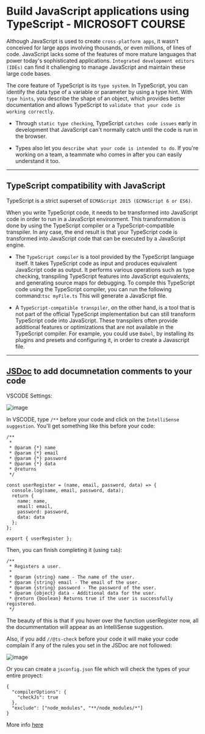 # Build JavaScript applications using TypeScript - MICROSOFT COURSE

Although JavaScript is used to create `cross-platform apps`, it wasn't conceived for large apps involving thousands, or even millions, of lines of code. JavaScript lacks some of the features of more mature languages that power today's sophisticated applications. `Integrated development editors (IDEs)` can find it challenging to manage JavaScript and maintain these large code bases.

The core feature of TypeScript is its `type system`. In TypeScript, you can identify the data type of a variable or parameter by using a type hint. With `type hints`, you describe the shape of an object, which provides better documentation and allows TypeScript to `validate that your code is working correctly`.

- Through `static type checking`, TypeScript `catches code issues` early in development that JavaScript can't normally catch until the code is run in the browser.

- Types also let you `describe what your code is intended to do`. If you're working on a team, a teammate who comes in after you can easily understand it too.

---

## TypeScript compatibility with JavaScript

TypeScript is a strict superset of `ECMAScript 2015 (ECMAScript 6 or ES6)`.

When you write TypeScript code, it needs to be transformed into JavaScript code in order to run in a JavaScript environment. This transformation is done by using the TypeScript compiler or a TypeScript-compatible transpiler. In any case, the end result is that your TypeScript code is transformed into JavaScript code that can be executed by a JavaScript engine.

- The `TypeScript compiler` is a tool provided by the TypeScript language itself. It takes TypeScript code as input and produces equivalent JavaScript code as output. It performs various operations such as type checking, transpiling TypeScript features into JavaScript equivalents, and generating source maps for debugging. To compile this TypeScript code using the TypeScript compiler, you can run the following command:`tsc myFile.ts` This will generate a JavaScript file.

- A `TypeScript-compatible transpiler`, on the other hand, is a tool that is not part of the official TypeScript implementation but can still transform TypeScript code into JavaScript. These transpilers often provide additional features or optimizations that are not available in the TypeScript compiler. For example, you could use `Babel`, by installing its plugins and presets and configuring it, in order to create a Javascript file.

---

## [JSDoc](https://jsdoc.app/) to add documnetation comments to your code

VSCODE Settings:

![image](https://github.com/vanesascode/threds-socialmedia-app-nextjs14-mongodb-clerk-svix/assets/131259155/4bf59a9f-65b5-4c3c-acd5-a0560bf017ad)

In VSCODE, type `/**` before your code and click on the `IntelliSense suggestion`. You'll get something like this before your code:

```
/**
 *
 * @param {*} name
 * @param {*} email
 * @param {*} password
 * @param {*} data
 * @returns
 */

const userRegister = (name, email, password, data) => {
  console.log(name, email, password, data);
  return {
    name: name,
    email: email,
    password: password,
    data: data
  };
};

export { userRegister };
```

Then, you can finish completing it (using `tab`):

```
/**
 * Registers a user.
 *
 * @param {string} name - The name of the user.
 * @param {string} email - The email of the user.
 * @param {string} password - The password of the user.
 * @param {object} data - Additional data for the user.
 * @return {boolean} Returns true if the user is successfully registered.
 */
```

The beauty of this is that if you hover over the function userRegister now, all the docummentation will appear as an IntelliSense suggestion.

Also, if you add `//@ts-check` before your code it will make your code complain if any of the rules you set in the JSDoc are not followed:

![image](https://github.com/4GeeksAcademy/proyecto_final_SWITCH/assets/131259155/a7ec9bcb-ef7b-49e0-98c6-8deaf30071cf)

Or you can create a `jsconfig.json` file which will check the types of your entire proyect:

```
{
  "compilerOptions": {
    "checkJs": true
  },
  "exclude": ["node_modules", "**/node_modules/*"]
}
```

More info [here](https://code.visualstudio.com/docs/nodejs/working-with-javascript#_type-checking-javascript)
